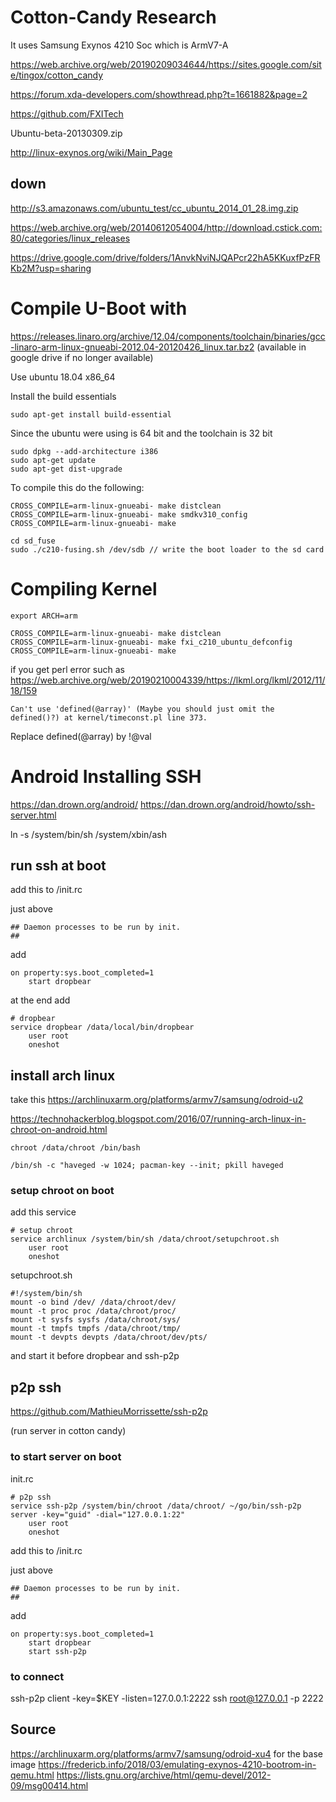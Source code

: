 # Cotton-Candy Research

It uses Samsung Exynos 4210 Soc which is ArmV7-A

https://web.archive.org/web/20190209034644/https://sites.google.com/site/tingox/cotton_candy

https://forum.xda-developers.com/showthread.php?t=1661882&page=2

https://github.com/FXITech

Ubuntu-beta-20130309.zip

http://linux-exynos.org/wiki/Main_Page

## down
http://s3.amazonaws.com/ubuntu_test/cc_ubuntu_2014_01_28.img.zip

https://web.archive.org/web/20140612054004/http://download.cstick.com:80/categories/linux_releases

https://drive.google.com/drive/folders/1AnvkNviNJQAPcr22hA5KKuxfPzFRKb2M?usp=sharing



# Compile U-Boot with

https://releases.linaro.org/archive/12.04/components/toolchain/binaries/gcc-linaro-arm-linux-gnueabi-2012.04-20120426_linux.tar.bz2 (available in google drive if no longer available)

Use ubuntu 18.04 x86_64

Install the build essentials

```
sudo apt-get install build-essential
```


Since the ubuntu were using is 64 bit and the toolchain is 32 bit

```
sudo dpkg --add-architecture i386
sudo apt-get update
sudo apt-get dist-upgrade
```


To compile this do the following:
```
CROSS_COMPILE=arm-linux-gnueabi- make distclean
CROSS_COMPILE=arm-linux-gnueabi- make smdkv310_config
CROSS_COMPILE=arm-linux-gnueabi- make

cd sd_fuse
sudo ./c210-fusing.sh /dev/sdb // write the boot loader to the sd card
```

# Compiling Kernel

```
export ARCH=arm

CROSS_COMPILE=arm-linux-gnueabi- make distclean
CROSS_COMPILE=arm-linux-gnueabi- make fxi_c210_ubuntu_defconfig
CROSS_COMPILE=arm-linux-gnueabi- make
```

if you get perl error such as https://web.archive.org/web/20190210004339/https://lkml.org/lkml/2012/11/18/159
```
Can't use 'defined(@array)' (Maybe you should just omit the defined()?) at kernel/timeconst.pl line 373.
```
Replace defined(@array) by !@val


# Android Installing SSH

https://dan.drown.org/android/
https://dan.drown.org/android/howto/ssh-server.html

ln -s /system/bin/sh /system/xbin/ash

## run ssh at boot
add this to /init.rc

just above

```
## Daemon processes to be run by init.
##
```

add 

```
on property:sys.boot_completed=1
    start dropbear
```

at the end add
```
# dropbear
service dropbear /data/local/bin/dropbear
    user root
    oneshot
```

## install arch linux
take this
https://archlinuxarm.org/platforms/armv7/samsung/odroid-u2


https://technohackerblog.blogspot.com/2016/07/running-arch-linux-in-chroot-on-android.html

```
chroot /data/chroot /bin/bash

/bin/sh -c "haveged -w 1024; pacman-key --init; pkill haveged
```

### setup chroot on boot

add this service 

```
# setup chroot
service archlinux /system/bin/sh /data/chroot/setupchroot.sh
    user root
    oneshot
```

setupchroot.sh
```
#!/system/bin/sh
mount -o bind /dev/ /data/chroot/dev/
mount -t proc proc /data/chroot/proc/
mount -t sysfs sysfs /data/chroot/sys/
mount -t tmpfs tmpfs /data/chroot/tmp/
mount -t devpts devpts /data/chroot/dev/pts/
```


and start it before dropbear and ssh-p2p

## p2p ssh

https://github.com/MathieuMorrissette/ssh-p2p

(run server in cotton candy)

### to start server on boot
init.rc
``` 
# p2p ssh
service ssh-p2p /system/bin/chroot /data/chroot/ ~/go/bin/ssh-p2p server -key="guid" -dial="127.0.0.1:22"
    user root
    oneshot
```

add this to /init.rc

just above

```
## Daemon processes to be run by init.
##
```

add 

```
on property:sys.boot_completed=1
    start dropbear
    start ssh-p2p
```


### to connect
ssh-p2p client -key=$KEY -listen=127.0.0.1:2222
ssh root@127.0.0.1 -p 2222


## Source
https://archlinuxarm.org/platforms/armv7/samsung/odroid-xu4 for the base image
https://fredericb.info/2018/03/emulating-exynos-4210-bootrom-in-qemu.html
https://lists.gnu.org/archive/html/qemu-devel/2012-09/msg00414.html
